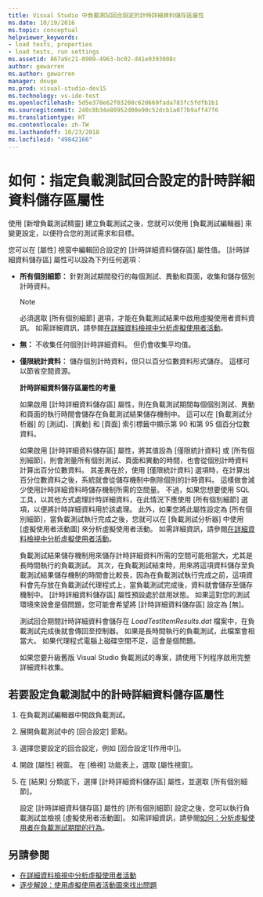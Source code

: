 ```yaml
---
title: Visual Studio 中負載測試回合設定的計時詳細資料儲存區屬性
ms.date: 10/19/2016
ms.topic: conceptual
helpviewer_keywords:
- load tests, properties
- load tests, run settings
ms.assetid: 867a9c21-0909-4963-bc02-d41e9393008c
author: gewarren
ms.author: gewarren
manager: douge
ms.prod: visual-studio-dev15
ms.technology: vs-ide-test
ms.openlocfilehash: 5d5e378e62f03208c620669fada783fc5fdfb1b1
ms.sourcegitcommit: 240c8b34e80952d00e90c52dcb1a077b9aff47f6
ms.translationtype: HT
ms.contentlocale: zh-TW
ms.lasthandoff: 10/23/2018
ms.locfileid: "49842166"
---
```

# <a name="how-to-specify-the-timing-details-storage-property-for-a-load-test-run-setting"></a>如何：指定負載測試回合設定的計時詳細資料儲存區屬性

使用 [新增負載測試精靈] 建立負載測試之後，您就可以使用 [負載測試編輯器] 來變更設定，以便符合您的測試需求和目標。

您可以在 [屬性] 視窗中編輯回合設定的 [計時詳細資料儲存區] 屬性值。 [計時詳細資料儲存區] 屬性可以設為下列任何選項：

- **所有個別細節：** 針對測試期間發行的每個測試、異動和頁面，收集和儲存個別計時資料。

  > [!NOTE]
  > 必須選取 [所有個別細節] 選項，才能在負載測試結果中啟用虛擬使用者資料資訊。 如需詳細資訊，請參閱[在詳細資料檢視中分析虛擬使用者活動](../test/analyze-load-test-virtual-user-activity-in-the-details-view.md)。

- **無：** 不收集任何個別計時詳細資料。 但仍會收集平均值。

- **僅限統計資料：** 儲存個別計時資料，但只以百分位數資料形式儲存。 這樣可以節省空間資源。

  **計時詳細資料儲存區屬性的考量**

  如果啟用 [計時詳細資料儲存區] 屬性，則在負載測試期間每個個別測試、異動和頁面的執行時間會儲存在負載測試結果儲存機制中。 這可以在 [負載測試分析器] 的 [測試]、[異動] 和 [頁面] 索引標籤中顯示第 90 和第 95 個百分位數資料。

  如果啟用 [計時詳細資料儲存區] 屬性，將其值設為 [僅限統計資料] 或 [所有個別細節]，則會測量所有個別測試、頁面和異動的時間，也會從個別計時資料計算出百分位數資料。 其差異在於，使用 [僅限統計資料] 選項時，在計算出百分位數資料之後，系統就會從儲存機制中刪除個別的計時資料。 這樣做會減少使用計時詳細資料時儲存機制所需的空間量。 不過，如果您想要使用 SQL 工具，以其他方式處理計時詳細資料，在此情況下應使用 [所有個別細節] 選項，以便將計時詳細資料用於該處理。 此外，如果您將此屬性設定為 [所有個別細節]，當負載測試執行完成之後，您就可以在 [負載測試分析器] 中使用 [虛擬使用者活動圖] 來分析虛擬使用者活動。 如需詳細資訊，請參閱[在詳細資料檢視中分析虛擬使用者活動](../test/analyze-load-test-virtual-user-activity-in-the-details-view.md)。

  負載測試結果儲存機制用來儲存計時詳細資料所需的空間可能相當大，尤其是長時間執行的負載測試。 其次，在負載測試結束時，用來將這項資料儲存至負載測試結果儲存機制的時間會比較長，因為在負載測試執行完成之前，這項資料會先存放在負載測試代理程式上，當負載測試完成後，資料就會儲存至儲存機制中。 [計時詳細資料儲存區] 屬性預設處於啟用狀態。 如果這對您的測試環境來說會是個問題，您可能會希望將 [計時詳細資料儲存區] 設定為 [無]。

  測試回合期間計時詳細資料會儲存在 *LoadTestItemResults.dat* 檔案中，在負載測試完成後就會傳回至控制器。 如果是長時間執行的負載測試，此檔案會相當大。 如果代理程式電腦上磁碟空間不足，這會是個問題。

  如果您要升級舊版 Visual Studio 負載測試的專案，請使用下列程序啟用完整詳細資料收集。

## <a name="to-configure-the-timing-details-storage-property-in-a-load-test"></a>若要設定負載測試中的計時詳細資料儲存區屬性

1.  在負載測試編輯器中開啟負載測試。

2.  展開負載測試中的 [回合設定] 節點。

3.  選擇您要設定的回合設定，例如 [回合設定1[作用中]]。

4.  開啟 [屬性] 視窗。 在 [檢視] 功能表上，選取 [屬性視窗]。

5.  在 [結果] 分類底下，選擇 [計時詳細資料儲存區] 屬性，並選取 [所有個別細節]。

     設定 [計時詳細資料儲存區] 屬性的 [所有個別細節] 設定之後，您可以執行負載測試並檢視 [虛擬使用者活動圖]。 如需詳細資訊，請參閱[如何：分析虛擬使用者在負載測試期間的行為](../test/how-to-analyze-virtual-user-activity-during-a-load-test.md)。

## <a name="see-also"></a>另請參閱

- [在詳細資料檢視中分析虛擬使用者活動](../test/analyze-load-test-virtual-user-activity-in-the-details-view.md)
- [逐步解說：使用虛擬使用者活動圖來找出問題](../test/walkthrough-use-the-virtual-user-activity-chart-to-isolate-issues.md)